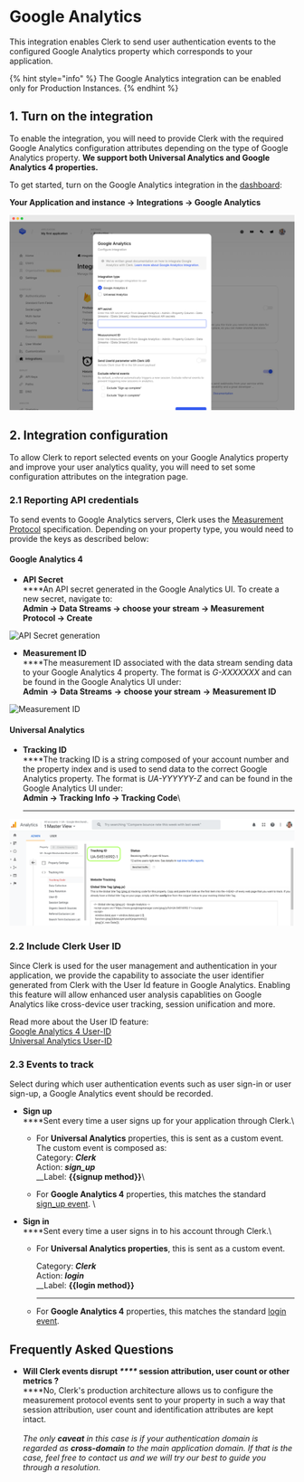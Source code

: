 # Google Analytics

This integration enables Clerk to send  user authentication events to the configured Google Analytics property which corresponds to your application.

{% hint style="info" %}
&#x20;The Google Analytics integration can be enabled only for Production Instances.
{% endhint %}

## 1. Turn on the integration

To enable the integration, you will need to provide Clerk with the required Google Analytics configuration attributes depending on the type of Google Analytics property. **We support both Universal Analytics and Google Analytics 4 properties.**

To get started, turn on the Google Analytics integration in the [dashboard](https://dashboard.clerk.dev):

**Your Application  and instance → Integrations → Google Analytics**

![](../.gitbook/assets/screely-1639509148300.png)

## 2. Integration configuration

To allow Clerk to report selected events on your Google Analytics property and improve your user analytics quality, you will need to set some configuration attributes on the integration page.

### 2.1 Reporting API credentials

To send events to Google Analytics servers, Clerk uses the [Measurement Protocol](https://developers.google.com/analytics/devguides/collection/protocol/v1) specification. Depending on your property type, you would need to provide the keys as described below:

#### Google Analytics 4&#x20;

* **API Secret**\
  ****An API secret generated in the Google Analytics UI. To create a new secret, navigate to:\
  **Admin → Data Streams → choose your stream → Measurement Protocol → Create**

![API Secret generation](../.gitbook/assets/api\_secret.gif)

* **Measurement ID**\
  ****The measurement ID associated with the data stream sending data to your Google Analytics 4 property. The format is _G-XXXXXXX_ and can be found in the Google Analytics UI under:\
  **Admin** **→** **Data Streams** **→** **choose your stream** **→** **Measurement ID**

![Measurement ID](../.gitbook/assets/measurement\_id.gif)

#### Universal Analytics

* **Tracking ID**\
  ****The tracking ID is a string composed of your account number and the property index and is used to send data to the correct Google Analytics property. The format is _UA-YYYYYY-Z_ and can be found in the Google Analytics UI under:\
  **Admin → Tracking Info → Tracking Code**\
  ****

![Tracking ID](<../.gitbook/assets/image (5).png>)

### 2.2 Include Clerk User ID

Since Clerk is used for the user management and authentication in your application, we provide the capability to associate the user identifier generated from Clerk with the User Id feature in Google Analytics. Enabling this feature will allow enhanced user analysis capablities on Google Analytics like cross-device user tracking, session unification and more.

Read more about the User ID feature:\
[Google Analytics 4 User-ID\
](https://support.google.com/analytics/answer/9213390)[Universal Analytics User-ID](https://support.google.com/analytics/answer/3123662?hl=en)

### 2.3 Events to track

Select during which user authentication events such as user sign-in or user sign-up, a Google Analytics event should be recorded.

* **Sign up**\
  ****Sent every time a user signs up for your application through Clerk.\

  * For **Universal Analytics** properties, this is sent as a custom event.\
    The custom event is composed as:\
    Category: _**Clerk**_\
    Action: _**sign\_up**_\
    __Label: **{{signup method}}**\

  * For **Google Analytics 4** properties, this matches the standard [sign\_up event](https://developers.google.com/analytics/devguides/collection/ga4/reference/events#sign\_up). \

* **Sign in**\
  ****Sent every time a user signs in to his account through Clerk.\

  *   &#x20;For **Universal Analytics properties**, this is sent as a custom event.

      Category: _**Clerk**_\
      Action: _**login**_\
      __Label: **{{login method}}**

      ****
  * For **Google Analytics 4** properties, this matches the standard [login event](https://developers.google.com/analytics/devguides/collection/ga4/reference/events#login).

## Frequently Asked Questions

* **Will Clerk events disrupt **_****_** session attribution, user count or other metrics  ?**\
  ****No, Clerk's production architecture allows us to configure the measurement protocol events sent to your property in such a way that session attribution, user count and identification attributes are kept intact. \
  \
  _The only **caveat** in this case is if your authentication domain is regarded as **cross-domain** to the main application domain. If that is the case, feel free to contact us and we will try our best to guide you through a resolution._

